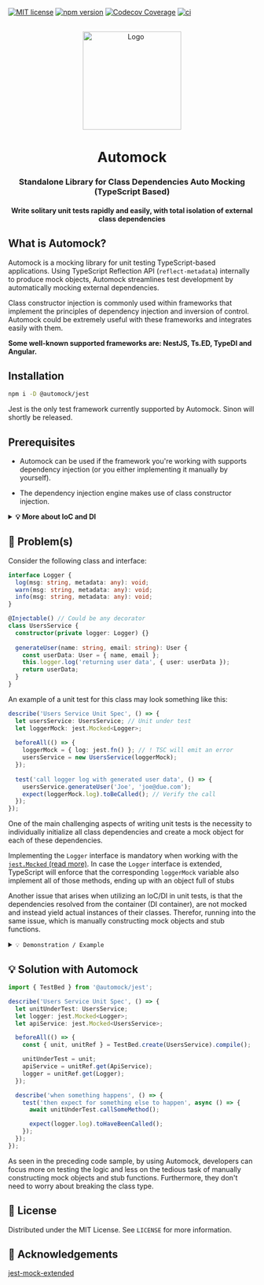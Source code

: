 [![MIT license](http://img.shields.io/badge/license-MIT-brightgreen.svg)](http://opensource.org/licenses/MIT)
[![npm version](http://img.shields.io/npm/v/@automock/jest.svg?style=flat)](https://npmjs.org/package/automock "View this project on npm")
[![Codecov Coverage](https://img.shields.io/codecov/c/github/omermorad/automock/master.svg?style=flat-square)](https://codecov.io/gh/omermorad/automock)
[![ci](https://github.com/omermorad/automock/actions/workflows/ci.yml/badge.svg?branch=master)](https://github.com/omermorad/automock/actions)

<p align="center">
  <br/>
  <img width="200" src="https://raw.githubusercontent.com/omermorad/automock/master/logo.png" alt="Logo" />

  <h1 align="center">Automock</h1>

  <h3 align="center">
    Standalone Library for Class Dependencies Auto Mocking (TypeScript Based)
  </h3>

  <h4 align="center">
    Write solitary unit tests rapidly and easily, with total isolation
    of external class dependencies
  </h4>
</p>

## What is Automock?
Automock is a mocking library for unit testing TypeScript-based applications.
Using TypeScript Reflection API (`reflect-metadata`) internally to produce
mock objects, Automock streamlines test development by automatically mocking
external dependencies.

Class constructor injection is commonly used within frameworks that implement
the principles of dependency injection and inversion of control. Automock
could be extremely useful with these frameworks and integrates easily with
them.

**Some well-known supported frameworks are: NestJS, Ts.ED, TypeDI and Angular.**

## Installation
```bash
npm i -D @automock/jest
```

Jest is the only test framework currently supported by Automock.
Sinon will shortly be released.

## Prerequisites
* Automock can be used if the framework you're working with supports
dependency injection (or you either implementing it manually by yourself).

* The dependency injection engine makes use of class constructor injection.

<details><summary><strong>💡 More about IoC and DI</strong></summary><p>
Inversion of Control (IoC) and dependency injection (DI) are used interchangeably.
IoC is achieved through DI. DI is the process of providing dependencies and IoC is
the end result of DI. Usually, IoC containers enforces the DI pattern for different
components, and this leaves them loosely coupled and allows you to code to
abstractions.

Dependency injection is a style of object configuration in which an object's fields
and collaborators are set by an external entity. In other words, objects are
configured by an external entity. Dependency injection is an alternative to having
the object configure itself.
</p></details>

## 🤔 Problem(s)
Consider the following class and interface:

```typescript
interface Logger {
  log(msg: string, metadata: any): void;
  warn(msg: string, metadata: any): void;
  info(msg: string, metadata: any): void;
}

@Injectable() // Could be any decorator
class UsersService {
  constructor(private logger: Logger) {}
  
  generateUser(name: string, email: string): User {
    const userData: User = { name, email };
    this.logger.log('returning user data', { user: userData });
    return userData;
  }
}
```

An example of a unit test for this class may look something like this:

```typescript
describe('Users Service Unit Spec', () => {
  let usersService: UsersService; // Unit under test
  let loggerMock: jest.Mocked<Logger>;
  
  beforeAll(() => {
    loggerMock = { log: jest.fn() }; // ! TSC will emit an error
    usersService = new UsersService(loggerMock);
  });
  
  test('call logger log with generated user data', () => {
    usersService.generateUser('Joe', 'joe@due.com');
    expect(loggerMock.log).toBeCalled(); // Verify the call
  });
});
```

One of the main challenging aspects of writing unit tests is
the necessity to individually initialize all class dependencies
and create a mock object for each of these dependencies.

Implementing the `Logger` interface is mandatory when working with
the [`jest.Mocked` (read more)](https://jestjs.io/docs/mock-function-api#jestmockedsource).
In case the `Logger` interface is extended, TypeScript will enforce
that the corresponding `loggerMock` variable also implement all of those
methods, ending up with an object full of stubs

Another issue that arises when utilizing an IoC/DI in unit tests,
is that the dependencies resolved from the container (DI container),
are not mocked and instead yield actual instances of their classes.
Therefor, running into the same issue, which is manually constructing
mock objects and stub functions.

<details><summary><code>💡 Demonstration / Example</code></summary><p>

```typescript
describe('Users Service Unit Spec', () => {
  let usersService: UsersService;
  let loggerMock: jest.Mocked<Logger>;
  let apiServiceMock: jest.Mocked<ApiService>;

  beforeAll(() => {
    loggerMock = { log: jest.fn(), warn: jest.fn(), info: jest.fn() };
    apiServiceMock = { getUsers: jest.fn(), deleteUser: jest.fn() };
    usersService = new UsersService(loggerMock, apiServiceMock);
  });

  test('...', () => { ... });
});

```
</p></details>

## 💡 Solution with Automock
```typescript
import { TestBed } from '@automock/jest';

describe('Users Service Unit Spec', () => {
  let unitUnderTest: UsersService;
  let logger: jest.Mocked<Logger>;
  let apiService: jest.Mocked<UsersService>;

  beforeAll(() => {
    const { unit, unitRef } = TestBed.create(UsersService).compile();

    unitUnderTest = unit;
    apiService = unitRef.get(ApiService);
    logger = unitRef.get(Logger);
  });

  describe('when something happens', () => {
    test('then expect for something else to happen', async () => {
      await unitUnderTest.callSomeMethod();

      expect(logger.log).toHaveBeenCalled();
    });
  });
});
```

As seen in the preceding code sample, by using Automock, developers can focus
more on testing the logic and less on the tedious task of manually constructing
mock objects and stub functions. Furthermore, they don't need to worry about
breaking the class type.

## 📜 License

Distributed under the MIT License. See `LICENSE` for more information.

## 📙 Acknowledgements

[jest-mock-extended](https://github.com/marchaos/jest-mock-extended)
